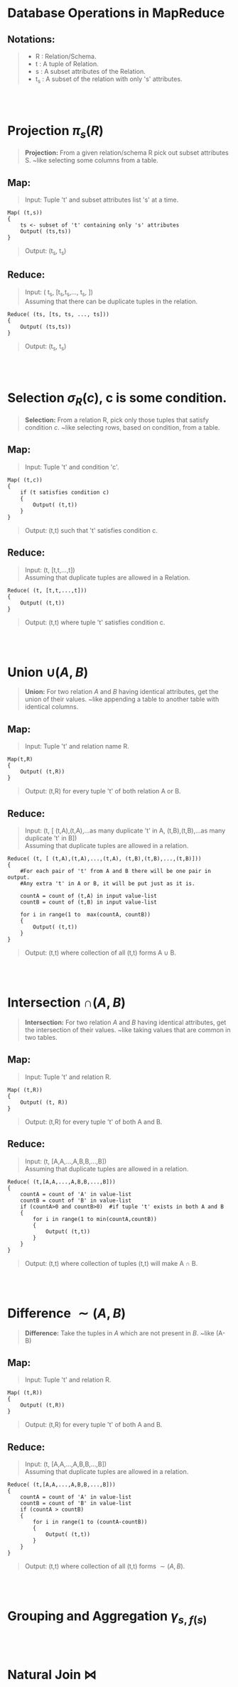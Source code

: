 # **Database Operations in MapReduce**
## Notations:
>- R : Relation/Schema.
>- t : A tuple of Relation.
>- s : A subset attributes of the Relation.
>- t<sub>s</sub> : A subset of the relation with only 's' attributes.


<br><br>

# Projection $\pi_s(R)$
> **Projection:** From a given relation/schema R pick out subset attributes S. ~like selecting some columns from a table.
## Map:
>Input: Tuple 't' and subset attributes list 's' at a time.
```
Map( (t,s))
{
    ts <- subset of 't' containing only 's' attributes
    Output( (ts,ts))
}
```
>Output: (t<sub>s</sub>, t<sub>s</sub>)
## Reduce:
>Input: ( t<sub>s</sub>, [t<sub>s</sub>,t<sub>s</sub>,..., t<sub>s</sub>, ])  
Assuming that there can be duplicate tuples in the relation.
```
Reduce( (ts, [ts, ts, ..., ts]))
{
    Output( (ts,ts))
}
```
>Output: (t<sub>s</sub>, t<sub>s</sub>)

<br><br>

# Selection $\sigma_R(c)$, c is some condition.
> **Selection:** From a relation R, pick only those tuples that satisfy condition $c$. ~like selecting rows, based on condition, from a table.

## Map:
>Input: Tuple 't' and condition 'c'.
```
Map( (t,c))
{
    if (t satisfies condition c)
    {
        Output( (t,t))
    }
}
```
>Output: (t,t) such that 't' satisfies condition c.
## Reduce:
>Input: (t, [t,t,...,t])  
Assuming that duplicate tuples are allowed in a Relation.
```
Reduce( (t, [t,t,...,t]))
{
    Output( (t,t))
}
```
>Output: (t,t) where tuple 't' satisfies condition c.

<br><br>

# Union $\cup(A,B)$
>**Union:** For two relation $A$ and $B$ having identical attributes, get the union of their values. ~like appending a table to another table with identical columns.

## Map:
>Input: Tuple 't' and relation name R.
```
Map(t,R)
{
    Output( (t,R))
}
```
>Output: (t,R) for every tuple 't' of both relation A or B.
## Reduce:
>Input: (t, [ (t,A),(t,A),...as many duplicate 't' in A, (t,B),(t,B),...as many duplicate 't' in B])  
Assuming that duplicate tuples are allowed in a relation.
```
Reduce( (t, [ (t,A),(t,A),...,(t,A), (t,B),(t,B),...,(t,B)]))
{
    #For each pair of 't' from A and B there will be one pair in output.
    #Any extra 't' in A or B, it will be put just as it is.
    
    countA = count of (t,A) in input value-list
    countB = count of (t,B) in input value-list

    for i in range(1 to  max(countA, countB))
    {
        Output( (t,t))
    }
}
```
>Output: (t,t) where collection of all (t,t) forms A $\cup$ B.

<br><br>

# Intersection $\cap(A,B)$
>**Intersection:** For two relation $A$ and $B$ having identical attributes, get the intersection of their values. ~like taking values that are common in two tables.

## Map:
>Input: Tuple 't' and relation R.
```
Map( (t,R))
{
    Output( (t, R))
}
```
>Output: (t,R) for every tuple 't' of both A and B.
## Reduce:
>Input: (t, [A,A,...,A,B,B,...,B])  
Assuming that duplicate tuples are allowed in a relation.
```
Reduce( (t,[A,A,...,A,B,B,...,B]))
{
    countA = count of 'A' in value-list
    countB = count of 'B' in value-list
    if (countA>0 and countB>0)  #if tuple 't' exists in both A and B
    {
        for i in range(1 to min(countA,countB))
        {
            Output( (t,t))
        }
    }
}
```
>Output: (t,t) where collection of tuples (t,t) will make A $\cap$ B.

<br><br>

# Difference $\sim(A,B)$
> **Difference:** Take the tuples in $A$ which are not present in $B$. ~like (A-B)
## Map:
>Input: Tuple 't' and relation R.
```
Map( (t,R))
{
    Output( (t,R))
}
```
>Output: (t,R) for every tuple 't' of both A and B.
## Reduce:
>Input: (t, [A,A,...,A,B,B,...,B])  
Assuming that duplicate tuples are allowed in a relation.
```
Reduce( (t,[A,A,...,A,B,B,...,B]))
{
    countA = count of 'A' in value-list
    countB = count of 'B' in value-list
    if (countA > countB)
    {
        for i in range(1 to (countA-countB))
        {
            Output( (t,t))
        }
    }
}
```
>Output: (t,t) where collection of all (t,t) forms $\sim(A,B)$.

<br><br>

# Grouping and Aggregation $\gamma_{s,f(s)}$

<br><br>

# Natural Join $\Join$